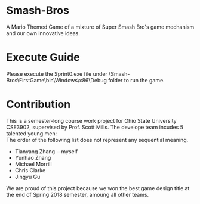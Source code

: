 # Smash-Bros
A Mario Themed Game of a mixture of Super Smash Bro's game mechanism and our own innovative ideas.

# Execute Guide
Please execute the Sprint0.exe file under \Smash-Bros\FirstGame\bin\Windows\x86\Debug folder to run the game.

# Contribution
This is a semester-long course work project for Ohio State University CSE3902, supervised by Prof. Scott Mills. The develope team incudes 5 talented young men:<br>
The order of the following list does not represent any sequential meaning.<br>
<ul>
<li>Tianyang Zhang --myself<br>
<li>Yunhao Zhang<br>
<li>Michael Morrill<br>
<li>Chris Clarke<br>
<li>Jingyu Gu<br>
</ul>

We are proud of this project because we won the best game design title at the end of Spring 2018 semester, amoung all other teams.

